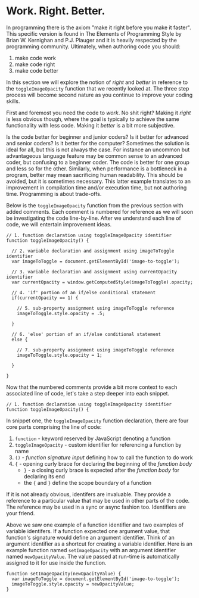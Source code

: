 # Work. Right. Better.

In programming there is the axiom "make it right before you make it faster". This specific version is found in The Elements of Programming Style by Brian W. Kernighan and P.J. Plauger and it is heavily respected by the programming community. Ultimately, when authoring code you should:

1. make code work
2. make code right
3. make code better

In this section we will explore the notion of *right* and *better* in reference to the `toggleImageOpacity` function that we recently looked at. The three step process will become second nature as you continue to improve your coding skills.

First and foremost you need the code to *work*. No shit right? Making it *right* is less obvious though, where the goal is typically to achieve the same functionality with less code. Making it *better* is a bit more subjective.

Is the code better for beginner and junior coders? Is it better for advanced and senior coders? Is it better for the computer? Sometimes the solution is ideal for all, but this is not always the case. For instance an uncommon but advantageous language feature may be common sense to an advanced coder, but confusing to a beginner coder. The code is better for one group and less so for the other. Similarly, when performance is a bottleneck in a program, better may mean sacrificing human readability. This should be avoided, but it is sometimes necessary. This latter example translates to an improvement in compilation time and/or execution time, but not authoring time. Programming is about trade-offs.

Below is the `toggleImageOpacity` function from the previous section with added comments. Each comment is numbered for reference as we will soon be investigating the code line-by-line. After we understand each line of code, we will entertain improvement ideas.

```
// 1. function declaration using toggleImageOpacity identifier
function toggleImageOpacity() {

  // 2. variable declaration and assignment using imageToToggle identifier
  var imageToToggle = document.getElementById('image-to-toggle');
  
  // 3. variable declaration and assignment using currentOpacity identifier
  var currentOpacity = window.getComputedStyle(imageToToggle).opacity;
  
  // 4. 'if' portion of an if/else conditional statement
  if(currentOpacity == 1) {
  
    // 5. sub-property assignment using imageToToggle reference
    imageToToggle.style.opacity = .5;
  
  }
  
  // 6. 'else' portion of an if/else conditional statement
  else {
  
    // 7. sub-property assignment using imageToToggle reference
    imageToToggle.style.opacity = 1;
    
  }
  
}
```

Now that the numbered comments provide a bit more context to each associated line of code, let's take a step deeper into each snippet.

```
// 1. function declaration using toggleImageOpacity identifier
function toggleImageOpacity() {
```

In snippet one, the `toggleImageOpacity` function declaration, there are four core parts comprising the line of code:
1. `function` - keyword reserved by JavaScript denoting a function
2. `toggleImageOpacity` - custom identifier for referencing a function by name
3. `()` - *function signature input* defining how to call the function to do work
4. `{` - opening curly brace for declaring the beginning of the *function body*
    - `}` - a closing curly brace is expected after the *function body* for declaring its end
    - the `{` and `}` define the scope boundary of a function

If it is not already obvious, identifers are invaluable. They provide a reference to a particular value that may be used in other parts of the code. The reference may be used in a sync or async fashion too. Identifiers are your friend.

Above we saw one example of a function identifier and two examples of variable identifers. If a function expected one argument value, that function's signature would define an argument identifier. Think of an argument identifier as a shortcut for creating a variable identifier. Here is an example function named `setImageOpacity` with an argument identifier named `newOpacityValue`. The value passed at run-time is automatically assigned to it for use inside the function.

```
function setImageOpacity(newOpacityValue) {
  var imageToToggle = document.getElementById('image-to-toggle');
  imageToToggle.style.opacity = newOpacityValue;
}
```

